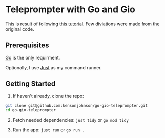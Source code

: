 # Teleprompter with Go and Gio

This is result of following [this tutorial](https://jonegil.github.io/gui-with-gio/teleprompter/).
Few diviations were made from the original code.

## Prerequisites

[Go](https://go.dev/) is the only requirment.

Optionally, I use [Just](https://just.systems/) as my command runner.

## Getting Started

1. If haven't already, clone the repo:

```sh
git clone git@github.com:kensonjohnson/go-gio-teleprompter.git
cd go-gio-teleprompter
```

2. Fetch needed dependencies: `just tidy` or `go mod tidy`

3. Run the app: `just run` or `go run .`

